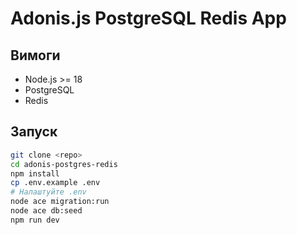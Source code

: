 # Adonis.js PostgreSQL Redis App

## Вимоги
- Node.js >= 18
- PostgreSQL
- Redis
## Запуск

```bash
git clone <repo>
cd adonis-postgres-redis
npm install
cp .env.example .env
# Налаштуйте .env
node ace migration:run
node ace db:seed
npm run dev